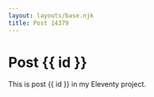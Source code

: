 ```yaml
---
layout: layouts/base.njk
title: Post 14379
---
```


# Post {{ id }}

This is post {{ id }} in my Eleventy project.
